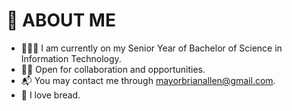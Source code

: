 # 🗿 ABOUT ME
- 👨🏻‍💻 I am currently on my Senior Year of Bachelor of Science in Information Technology. 
- 👐🏻 Open for collaboration and opportunities.
- 📬 You may contact me through mayorbrianallen@gmail.com.
- 🍞 I love bread.

